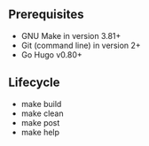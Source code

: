 ## Prerequisites
   - GNU Make in version 3.81+
   - Git (command line) in version 2+
   - Go Hugo v0.80+
## Lifecycle
   - make build
   - make clean
   - make post
   - make help